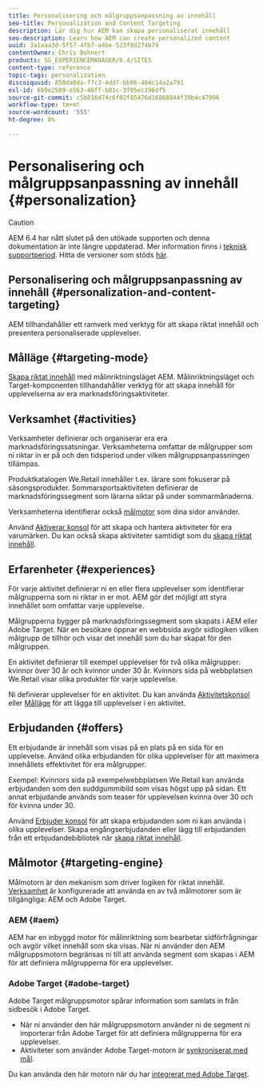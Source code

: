 ```yaml
---
title: Personalisering och målgruppsanpassning av innehåll
seo-title: Personalization and Content Targeting
description: Lär dig hur AEM kan skapa personaliserat innehåll
seo-description: Learn how AEM can create personalized content
uuid: 3a1aaa3d-5f57-4fb7-a4be-523f0d274b79
contentOwner: Chris Bohnert
products: SG_EXPERIENCEMANAGER/6.4/SITES
content-type: reference
topic-tags: personalization
discoiquuid: 850da0da-f7c3-4dd7-bb06-404c14a2a791
exl-id: 669e2509-e563-46ff-b01c-3f05ec196df5
source-git-commit: c5b816d74c6f02f85476d16868844f39b4c47996
workflow-type: tm+mt
source-wordcount: '555'
ht-degree: 0%

---
```


# Personalisering och målgruppsanpassning av innehåll {#personalization}

>[!CAUTION]
>
>AEM 6.4 har nått slutet på den utökade supporten och denna dokumentation är inte längre uppdaterad. Mer information finns i [teknisk supportperiod](https://helpx.adobe.com/support/programs/eol-matrix.html). Hitta de versioner som stöds [här](https://experienceleague.adobe.com/docs/).

## Personalisering och målgruppsanpassning av innehåll {#personalization-and-content-targeting}

AEM tillhandahåller ett ramverk med verktyg för att skapa riktat innehåll och presentera personaliserade upplevelser.

## Målläge {#targeting-mode}

[Skapa riktat innehåll](/help/sites-authoring/content-targeting-touch.md) med målinriktningsläget AEM. Målinriktningsläget och Target-komponenten tillhandahåller verktyg för att skapa innehåll för upplevelserna av era marknadsföringsaktiviteter.

## Verksamhet {#activities}

Verksamheter definierar och organiserar era era marknadsföringssatsningar. Verksamheterna omfattar de målgrupper som ni riktar in er på och den tidsperiod under vilken målgruppsanpassningen tillämpas.

Produktkatalogen We.Retail innehåller t.ex. lärare som fokuserar på säsongsprodukter. Sommarsportsaktiviteten definierar de marknadsföringssegment som lärarna siktar på under sommarmånaderna.

Verksamheterna identifierar också [målmotor](/help/sites-authoring/personalization.md#targeting-engine) som dina sidor använder.

Använd [Aktiverar konsol](/help/sites-authoring/activitylib.md) för att skapa och hantera aktiviteter för era varumärken. Du kan också skapa aktiviteter samtidigt som du [skapa riktat innehåll](/help/sites-authoring/content-targeting-touch.md).

## Erfarenheter {#experiences}

För varje aktivitet definierar ni en eller flera upplevelser som identifierar målgrupperna som ni riktar in er mot. AEM gör det möjligt att styra innehållet som omfattar varje upplevelse.

Målgrupperna bygger på marknadsföringssegment som skapats i AEM eller Adobe Target. När en besökare öppnar en webbsida avgör sidlogiken vilken målgrupp de tillhör och visar det innehåll som du har skapat för den målgruppen.

En aktivitet definierar till exempel upplevelser för två olika målgrupper: kvinnor över 30 år och kvinnor under 30 år. Kvinnors sida på webbplatsen We.Retail visar olika produkter för varje upplevelse.

Ni definierar upplevelser för en aktivitet. Du kan använda [Aktivitetskonsol](/help/sites-authoring/activitylib.md#adding-editing-an-activity-using-the-activities-console) eller [Målläge](/help/sites-authoring/content-targeting-touch.md#adding-and-removing-experiences-using-targeting-mode) för att lägga till upplevelser i en aktivitet.

## Erbjudanden {#offers}

Ett erbjudande är innehåll som visas på en plats på en sida för en upplevelse. Använd olika erbjudanden för olika upplevelser för att maximera innehållets effektivitet för era målgrupper.

Exempel: Kvinnors sida på exempelwebbplatsen We.Retail kan använda erbjudanden som den suddgummibild som visas högst upp på sidan. Ett annat erbjudande används som teaser för upplevelsen kvinna över 30 och för kvinna under 30.

Använd [Erbjuder konsol](/help/sites-authoring/offerlib.md) för att skapa erbjudanden som ni kan använda i olika upplevelser. Skapa engångserbjudanden eller lägg till erbjudanden från ett erbjudandebibliotek när [skapa riktat innehåll](/help/sites-authoring/content-targeting-touch.md).

## Målmotor {#targeting-engine}

Målmotorn är den mekanism som driver logiken för riktat innehåll. [Verksamhet](/help/sites-authoring/activitylib.md) är konfigurerade att använda en av två målmotorer som är tillgängliga: AEM och Adobe Target.

### AEM {#aem}

AEM har en inbyggd motor för målinriktning som bearbetar sidförfrågningar och avgör vilket innehåll som ska visas. När ni använder den AEM målgruppsmotorn begränsas ni till att använda segment som skapas i AEM för att definiera målgrupperna för era upplevelser.

### Adobe Target {#adobe-target}

Adobe Target målgruppsmotor spårar information som samlats in från sidbesök i Adobe Target.

* När ni använder den här målgruppsmotorn använder ni de segment ni importerar från Adobe Target för att definiera målgrupperna för era upplevelser.
* Aktiviteter som använder Adobe Target-motorn är [synkroniserat med mål](/help/sites-authoring/activitylib.md#synchronizing-activities-with-adobe-target).

Du kan använda den här motorn när du har [integrerat med Adobe Target](/help/sites-administering/opt-in.md).
